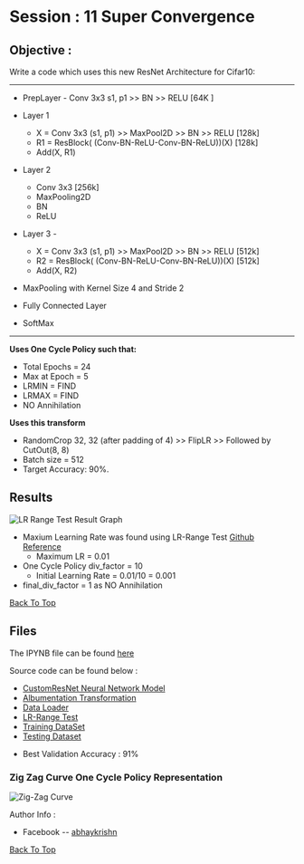 # Session : 11                  Super Convergence

## Objective :

Write a code which uses this new ResNet Architecture for Cifar10:

---
- PrepLayer - Conv 3x3 s1, p1 >> BN >> RELU [64K ]

- Layer 1 
   * X = Conv 3x3 (s1, p1) >> MaxPool2D >> BN >> RELU [128k]
   * R1 = ResBlock( (Conv-BN-ReLU-Conv-BN-ReLU))(X) [128k] 
   * Add(X, R1)

- Layer 2 
   * Conv 3x3 [256k]
   * MaxPooling2D
   * BN
   * ReLU

- Layer 3 -
    * X = Conv 3x3 (s1, p1) >> MaxPool2D >> BN >> RELU [512k]
    * R2 = ResBlock( (Conv-BN-ReLU-Conv-BN-ReLU))(X) [512k]
    * Add(X, R2)

- MaxPooling with Kernel Size 4 and Stride 2
- Fully Connected Layer 
- SoftMax

---

**Uses One Cycle Policy such that:**
- Total Epochs = 24
- Max at Epoch = 5
- LRMIN = FIND
- LRMAX = FIND
- NO Annihilation
 
 **Uses this transform**
 - RandomCrop 32, 32 (after padding of 4) >> FlipLR >> Followed by CutOut(8, 8)
 - Batch size = 512
 - Target Accuracy: 90%.


## Results 
![LR Range Test Result Graph](https://github.com/jagatabhay/TSAI/blob/master/S11/LR-Range%20Test%20Result%20Graph.PNG)

- Maxium Learning Rate was found using LR-Range Test [Github Reference](https://github.com/davidtvs/pytorch-lr-finder/blob/master/torch_lr_finder/lr_finder.py)
  * Maximum LR = 0.01
- One Cycle Policy div_factor = 10
  * Initial Learning Rate = 0.01/10 = 0.001
- final_div_factor = 1 as NO Annihilation
 
 [Back To Top](#Super-Convergence)
 
 ## Files
 The IPYNB file can be found [here](https://github.com/jagatabhay/TSAI/blob/master/S11/S11_Assignment.ipynb)
 
 Source code can be found below :
  * [CustomResNet Neural Network Model](https://github.com/jagatabhay/TSAI/blob/master/S11/CustomResNet.py)
  * [Albumentation Transformation](https://github.com/jagatabhay/TSAI/blob/master/S11/albumentationstransform.py)
  * [Data Loader](https://github.com/jagatabhay/TSAI/blob/master/S11/dataloader.py)
  * [LR-Range Test](https://github.com/jagatabhay/TSAI/blob/master/S11/LRScheduler.py)
  * [Training DataSet](https://github.com/jagatabhay/TSAI/blob/master/S11/LRScheduler.py)
  * [Testing Dataset](https://github.com/jagatabhay/TSAI/blob/master/S11/traindataset.py)
  
 - Best Validation Accuracy : 91%  
 

### Zig Zag Curve  One Cycle Policy Representation
   ![Zig-Zag Curve](https://github.com/jagatabhay/TSAI/blob/master/S11/S11_Figure.png)



Author Info :
- Facebook -- [abhaykrishn](https://www.facebook.com/abhaykrishn)


[Back To Top](#Super-Convergence)
